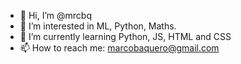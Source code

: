 - 👋 Hi, I’m @mrcbq
- 👀 I’m interested in ML, Python, Maths.
- 🌱 I’m currently learning Python, JS, HTML and CSS
- 📫 How to reach me: marcobaquero@gmail.com

<!---
mrcbq/mrcbq is a ✨ special ✨ repository because its `README.md` (this file) appears on your GitHub profile.
You can click the Preview link to take a look at your changes.
--->
